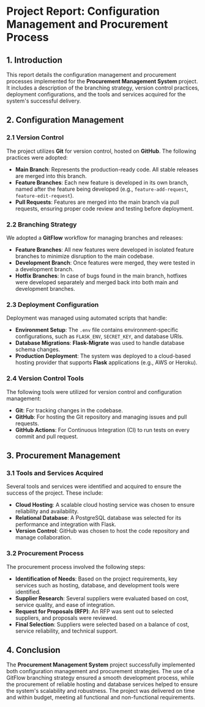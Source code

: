 # Project Report: Configuration Management and Procurement Process

## 1. Introduction
This report details the configuration management and procurement processes implemented for the **Procurement Management System** project. It includes a description of the branching strategy, version control practices, deployment configurations, and the tools and services acquired for the system's successful delivery.

## 2. Configuration Management

### 2.1 Version Control
The project utilizes **Git** for version control, hosted on **GitHub**. The following practices were adopted:
- **Main Branch**: Represents the production-ready code. All stable releases are merged into this branch.
- **Feature Branches**: Each new feature is developed in its own branch, named after the feature being developed (e.g., `feature-add-request`, `feature-edit-request`).
- **Pull Requests**: Features are merged into the main branch via pull requests, ensuring proper code review and testing before deployment.

### 2.2 Branching Strategy
We adopted a **GitFlow** workflow for managing branches and releases:
- **Feature Branches**: All new features were developed in isolated feature branches to minimize disruption to the main codebase.
- **Development Branch**: Once features were merged, they were tested in a development branch.
- **Hotfix Branches**: In case of bugs found in the main branch, hotfixes were developed separately and merged back into both main and development branches.

### 2.3 Deployment Configuration
Deployment was managed using automated scripts that handle:
- **Environment Setup**: The `.env` file contains environment-specific configurations, such as `FLASK_ENV`, `SECRET_KEY`, and database URIs.
- **Database Migrations**: **Flask-Migrate** was used to handle database schema changes.
- **Production Deployment**: The system was deployed to a cloud-based hosting provider that supports **Flask** applications (e.g., AWS or Heroku).

### 2.4 Version Control Tools
The following tools were utilized for version control and configuration management:
- **Git**: For tracking changes in the codebase.
- **GitHub**: For hosting the Git repository and managing issues and pull requests.
- **GitHub Actions**: For Continuous Integration (CI) to run tests on every commit and pull request.

## 3. Procurement Management

### 3.1 Tools and Services Acquired
Several tools and services were identified and acquired to ensure the success of the project. These include:
- **Cloud Hosting**: A scalable cloud hosting service was chosen to ensure reliability and availability.
- **Relational Database**: A PostgreSQL database was selected for its performance and integration with Flask.
- **Version Control**: GitHub was chosen to host the code repository and manage collaboration.

### 3.2 Procurement Process
The procurement process involved the following steps:
- **Identification of Needs**: Based on the project requirements, key services such as hosting, database, and development tools were identified.
- **Supplier Research**: Several suppliers were evaluated based on cost, service quality, and ease of integration.
- **Request for Proposals (RFP)**: An RFP was sent out to selected suppliers, and proposals were reviewed.
- **Final Selection**: Suppliers were selected based on a balance of cost, service reliability, and technical support.

## 4. Conclusion
The **Procurement Management System** project successfully implemented both configuration management and procurement strategies. The use of a GitFlow branching strategy ensured a smooth development process, while the procurement of reliable hosting and database services helped to ensure the system's scalability and robustness. The project was delivered on time and within budget, meeting all functional and non-functional requirements.
